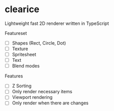 # clearice

Lightweight fast 2D renderer written in TypeScript

Featureset

- [ ] Shapes (Rect, Circle, Dot)
- [ ] Texture
- [ ] Spritesheet
- [ ] Text
- [ ] Blend modes

Features

- [ ] Z Sorting
- [ ] Only render necessary items
- [ ] Viewport rendering
- [ ] Only render when there are changes
